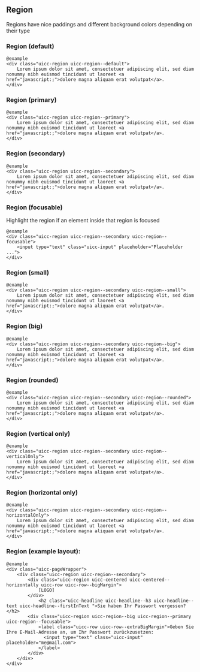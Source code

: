 ## Region

Regions have nice paddings and different background colors depending on their type

### Region (default)

    @example
    <div class="uicc-region uicc-region--default">
        Lorem ipsum dolor sit amet, consectetuer adipiscing elit, sed diam nonummy nibh euismod tincidunt ut laoreet <a href="javascript:;">dolore magna aliquam erat volutpat</a>.
    </div>

### Region (primary)

    @example
    <div class="uicc-region uicc-region--primary">
        Lorem ipsum dolor sit amet, consectetuer adipiscing elit, sed diam nonummy nibh euismod tincidunt ut laoreet <a href="javascript:;">dolore magna aliquam erat volutpat</a>.
    </div>

### Region (secondary)
  
    @example
    <div class="uicc-region uicc-region--secondary">
        Lorem ipsum dolor sit amet, consectetuer adipiscing elit, sed diam nonummy nibh euismod tincidunt ut laoreet <a href="javascript:;">dolore magna aliquam erat volutpat</a>.
    </div>

### Region (focusable)

Highlight the region if an element inside that region is focused

    @example
    <div class="uicc-region uicc-region--secondary uicc-region--focusable">
        <input type="text" class="uicc-input" placeholder="Placeholder ...">
    </div>

### Region (small)
  
    @example
    <div class="uicc-region uicc-region--secondary uicc-region--small">
        Lorem ipsum dolor sit amet, consectetuer adipiscing elit, sed diam nonummy nibh euismod tincidunt ut laoreet <a href="javascript:;">dolore magna aliquam erat volutpat</a>.
    </div>

### Region (big)
  
    @example
    <div class="uicc-region uicc-region--secondary uicc-region--big">
        Lorem ipsum dolor sit amet, consectetuer adipiscing elit, sed diam nonummy nibh euismod tincidunt ut laoreet <a href="javascript:;">dolore magna aliquam erat volutpat</a>.
    </div>

### Region (rounded)
  
    @example
    <div class="uicc-region uicc-region--secondary uicc-region--rounded">
        Lorem ipsum dolor sit amet, consectetuer adipiscing elit, sed diam nonummy nibh euismod tincidunt ut laoreet <a href="javascript:;">dolore magna aliquam erat volutpat</a>.
    </div>

### Region (vertical only)
  
    @example
    <div class="uicc-region uicc-region--secondary uicc-region--verticalOnly">
        Lorem ipsum dolor sit amet, consectetuer adipiscing elit, sed diam nonummy nibh euismod tincidunt ut laoreet <a href="javascript:;">dolore magna aliquam erat volutpat</a>.
    </div>

### Region (horizontal only)
  
    @example
    <div class="uicc-region uicc-region--secondary uicc-region--horizontalOnly">
        Lorem ipsum dolor sit amet, consectetuer adipiscing elit, sed diam nonummy nibh euismod tincidunt ut laoreet <a href="javascript:;">dolore magna aliquam erat volutpat</a>.
    </div>

### Region (example layout):

    @example
    <div class="uicc-pageWrapper">
        <div class="uicc-region uicc-region--secondary">
            <div class="uicc-region uicc-centered uicc-centered--horizontally uicc-row uicc-row--bigMargin">
                [LOGO]
            </div>
                <h2 class="uicc-headline uicc-headline--h3 uicc-headline--text uicc-headline--firstInText ">Sie haben Ihr Passwort vergessen?</h2>
            <div class="uicc-region uicc-region--big uicc-region--primary uicc-region--focusable">               
                <label class="uicc-row uicc-row--extraBigMargin">Geben Sie Ihre E-Mail-Adresse an, um Ihr Passwort zurückzusetzen:
                  <input type="text" class="uicc-input" placeholder="me@mail.com">
                </label>
            </div>
        </div>
    </div>
